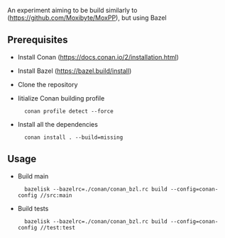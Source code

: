An experiment aiming to be build similarly to (https://github.com/Moxibyte/MoxPP), but using Bazel

## Prerequisites

- Install Conan (https://docs.conan.io/2/installation.html)
- Install Bazel (https://bazel.build/install)
- Clone the repository
- Iitialize Conan building profile

        conan profile detect --force

- Install all the dependencies

        conan install . --build=missing

## Usage

- Build main

        bazelisk --bazelrc=./conan/conan_bzl.rc build --config=conan-config //src:main

- Build tests

        bazelisk --bazelrc=./conan/conan_bzl.rc build --config=conan-config //test:test
